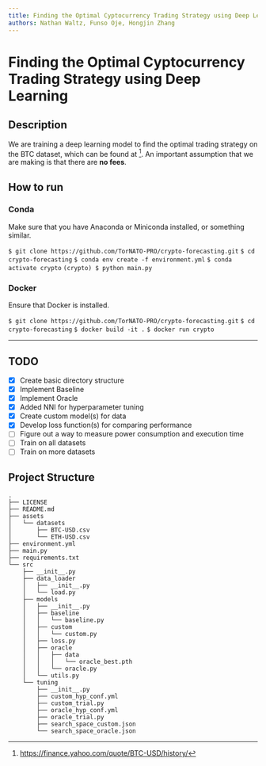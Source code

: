 ```yaml
---
title: Finding the Optimal Cyptocurrency Trading Strategy using Deep Learning
authors: Nathan Waltz, Funso Oje, Hongjin Zhang
---
```


# Finding the Optimal Cyptocurrency Trading Strategy using Deep Learning

## Description

We are training a deep learning model to find the optimal trading strategy on the BTC dataset, which can be found at [^yahoo-finance]. An important assumption that we are making is that there are **no fees**.

## How to run

### Conda

Make sure that you have Anaconda or Miniconda installed, or something similar.

`$ git clone https://github.com/TorNATO-PRO/crypto-forecasting.git`
`$ cd crypto-forecasting`
`$ conda env create -f environment.yml`
`$ conda activate crypto`
`(crypto) $ python main.py`

### Docker

Ensure that Docker is installed.

`$ git clone https://github.com/TorNATO-PRO/crypto-forecasting.git`
`$ cd crypto-forecasting`
`$ docker build -it .`
`$ docker run crypto`

------

## TODO

- [x] Create basic directory structure
- [X] Implement Baseline
- [X] Implement Oracle
- [X] Added NNI for hyperparameter tuning
- [X] Create custom model(s) for data
- [X] Develop loss function(s) for comparing performance
- [ ] Figure out a way to measure power consumption and execution time
- [ ] Train on all datasets
- [ ] Train on more datasets

## Project Structure

```
.
├── LICENSE
├── README.md
├── assets
│   └── datasets
│       ├── BTC-USD.csv
│       └── ETH-USD.csv
├── environment.yml
├── main.py
├── requirements.txt
└── src
    ├── __init__.py
    ├── data_loader
    │   ├── __init__.py
    │   └── load.py
    ├── models
    │   ├── __init__.py
    │   ├── baseline
    │   │   └── baseline.py
    │   ├── custom
    │   │   └── custom.py
    │   ├── loss.py
    │   ├── oracle
    │   │   ├── data
    │   │   │   └── oracle_best.pth
    │   │   └── oracle.py
    │   └── utils.py
    └── tuning
        ├── __init__.py
        ├── custom_hyp_conf.yml
        ├── custom_trial.py
        ├── oracle_hyp_conf.yml
        ├── oracle_trial.py
        ├── search_space_custom.json
        └── search_space_oracle.json
```

[^yahoo-finance]: https://finance.yahoo.com/quote/BTC-USD/history/
